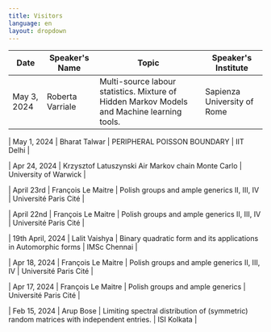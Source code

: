 ```yaml
---
title: Visitors
language: en
layout: dropdown
---
```


| Date            | Speaker's Name | Topic | Speaker's Institute |
|-----------------|----------------|--------|---------------------|
| May 3, 2024 |	Roberta Varriale |	Multi-source labour statistics. Mixture of Hidden Markov Models and Machine learning tools. |	Sapienza University of Rome |

| May 1, 2024	| Bharat Talwar	| PERIPHERAL POISSON BOUNDARY	| IIT Delhi |

| Apr 24, 2024 |	Krzysztof Latuszynski	Air Markov chain Monte Carlo |	University of Warwick |

| April 23rd	| François Le Maitre |	Polish groups and ample generics II, III, IV |	Université Paris Cité |

| April 22nd |	François Le Maitre	| Polish groups and ample generics II, III, IV |	Université Paris Cité |

| 19th April, 2024 |	Lalit Vaishya |	Binary quadratic form and its applications in Automorphic forms	| IMSc Chennai |

| Apr 18, 2024 |	François Le Maitre |	Polish groups and ample generics II, III, IV	| Université Paris Cité |

| Apr 17, 2024	| François Le Maitre |	Polish groups and ample generics	| Université Paris Cité |

| Feb 15, 2024 |	Arup Bose	| Limiting spectral distribution of (symmetric) random matrices with independent entries. |	ISI Kolkata |
